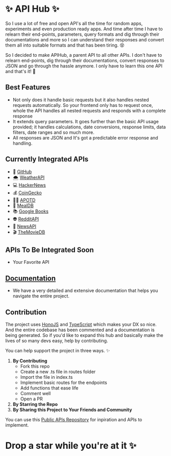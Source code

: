 # ✨ API Hub ✨

So I use a lot of free and open API's all the time for random apps, experiments and even production ready apps. And time after time I have to relearn their end-points, parameters, query formats and dig through their documentations and more so I can understand their responses and convert them all into suitable formats and that has been tiring. 😵

So I decided to make APIHub, a parent API to all other APIs. I don't have to relearn end-points, dig through their documentations, convert responses to JSON and go through the hassle anymore. I only have to learn this one API and that's it! 🥳

## Best Features
* Not only does it handle basic requests but it also handles nested requests automatically. So your frontend only has to request once, whole the API handles all nested requests and responds with a complete response 
* It extends query parameters. It goes further than the basic API usage provided; it handles calculations, date conversions, response limits, data filters, date ranges and so much more. 
* All responses are JSON and It's got a predictable error response and handling.

## Currently Integrated APIs

* 🐙 [GitHub](https://api.github.com/) 
* 🌨  [WeatherAPI](https://api.weatherapi.com/)
* 💻  [HackerNews](https://hacker-news.firebaseio.com/) 
* 💰 [CoinGecko](https://api.coingecko.com/)
* 👩‍🚀 [APOTD](https://api.nasa.gov/) 
* 🥙 [MealDB](https://themealdb.com)
* 📚 [Google Books](https://www.googleapis.com)
* 👽 [RedditAPI](https://www.reddit.com)
* 📰 [NewsAPI](https://newsapi.org)
* 🎬 [TheMovieDB](https://api.themoviedb.org)

## APIs To Be Integrated Soon 
* Your Favorite API

## [Documentation](https://apihub-seven.vercel.app/)
* We have a very detailed and extensive documentation that helps you navigate the entire project.

## Contribution 
The project uses [HonoJS](https://hono.dev/) and [TypeScript](https://www.typescriptlang.org/) which makes your DX so nice. And the entire codebase has been commented and a documentation is being generated. So if you'd like to expand this hub and basically make the lives of so many devs easy, help by contributing. 

You can help support the project in three ways. ✨
1. **By Contributing** 
    * Fork this repo
    * Create a new .ts file in routes folder
    * Import the file in index.ts 
    * Implement basic routes for the endpoints 
    * Add functions that ease life
    * Comment well
    * Open a PR
1. **By Starring the Repo** 
1. **By Sharing this Project to Your Friends and Community**

You can use this [Public APIs Repository](https://github.com/public-apis/public-apis) for inpiration and APIs to implement.

# Drop a star while you're at it ✨